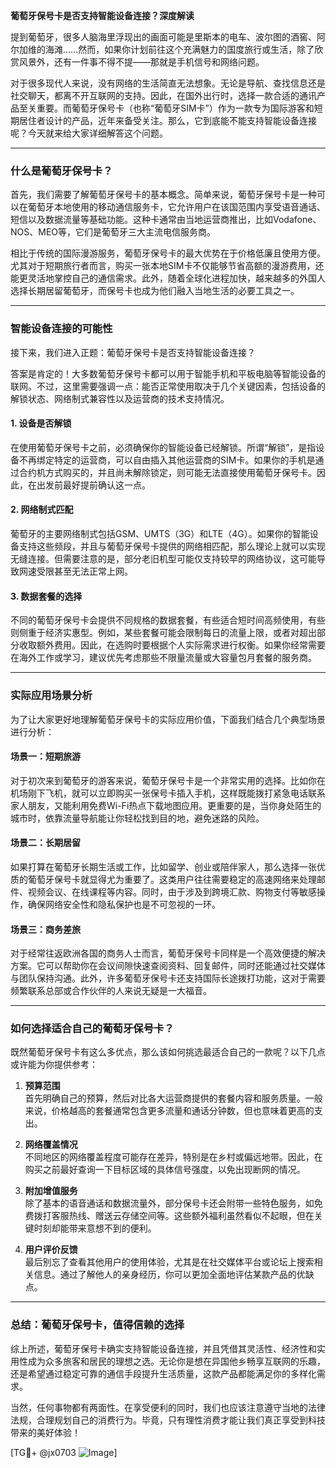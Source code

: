 **葡萄牙保号卡是否支持智能设备连接？深度解读**

提到葡萄牙，很多人脑海里浮现出的画面可能是里斯本的电车、波尔图的酒窖、阿尔加维的海滩……然而，如果你计划前往这个充满魅力的国度旅行或生活，除了欣赏风景外，还有一件事不得不提——那就是手机信号和网络问题。

对于很多现代人来说，没有网络的生活简直无法想象。无论是导航、查找信息还是社交聊天，都离不开互联网的支持。因此，在国外出行时，选择一款合适的通讯产品至关重要。而葡萄牙保号卡（也称“葡萄牙SIM卡”）作为一款专为国际游客和短期居住者设计的产品，近年来备受关注。那么，它到底能不能支持智能设备连接呢？今天就来给大家详细解答这个问题。

---

### **什么是葡萄牙保号卡？**

首先，我们需要了解葡萄牙保号卡的基本概念。简单来说，葡萄牙保号卡是一种可以在葡萄牙本地使用的移动通信服务卡，它允许用户在该国范围内享受语音通话、短信以及数据流量等基础功能。这种卡通常由当地运营商推出，比如Vodafone、NOS、MEO等，它们是葡萄牙三大主流电信服务商。

相比于传统的国际漫游服务，葡萄牙保号卡的最大优势在于价格低廉且使用方便。尤其对于短期旅行者而言，购买一张本地SIM卡不仅能够节省高额的漫游费用，还能更灵活地掌控自己的通信需求。此外，随着全球化进程加快，越来越多的外国人选择长期居留葡萄牙，而保号卡也成为他们融入当地生活的必要工具之一。

---

### **智能设备连接的可能性**

接下来，我们进入正题：葡萄牙保号卡是否支持智能设备连接？

答案是肯定的！大多数葡萄牙保号卡都可以用于智能手机和平板电脑等智能设备的联网。不过，这里需要强调一点：能否正常使用取决于几个关键因素，包括设备的解锁状态、网络制式兼容性以及运营商的技术支持情况。

#### **1. 设备是否解锁**
在使用葡萄牙保号卡之前，必须确保你的智能设备已经解锁。所谓“解锁”，是指设备不再绑定特定的运营商，可以自由插入其他运营商的SIM卡。如果你的手机是通过合约机方式购买的，并且尚未解除锁定，则可能无法直接使用葡萄牙保号卡。因此，在出发前最好提前确认这一点。

#### **2. 网络制式匹配**
葡萄牙的主要网络制式包括GSM、UMTS（3G）和LTE（4G）。如果你的智能设备支持这些频段，并且与葡萄牙保号卡提供的网络相匹配，那么理论上就可以实现无缝连接。但需要注意的是，部分老旧机型可能仅支持较早的网络协议，这可能导致网速受限甚至无法正常上网。

#### **3. 数据套餐的选择**
不同的葡萄牙保号卡会提供不同规格的数据套餐，有些适合短时间高频使用，有些则侧重于经济实惠型。例如，某些套餐可能会限制每日的流量上限，或者对超出部分收取额外费用。因此，在选购时要根据个人实际需求进行权衡。如果你经常需要在海外工作或学习，建议优先考虑那些不限量流量或大容量包月套餐的服务商。

---

### **实际应用场景分析**

为了让大家更好地理解葡萄牙保号卡的实际应用价值，下面我们结合几个典型场景进行分析：

#### **场景一：短期旅游**
对于初次来到葡萄牙的游客来说，葡萄牙保号卡是一个非常实用的选择。比如你在机场刚下飞机，就可以立即购买一张保号卡插入手机，这样既能拨打紧急电话联系家人朋友，又能利用免费Wi-Fi热点下载地图应用。更重要的是，当你身处陌生的城市时，依靠流量导航能让你轻松找到目的地，避免迷路的风险。

#### **场景二：长期居留**
如果打算在葡萄牙长期生活或工作，比如留学、创业或陪伴家人，那么选择一张优质的葡萄牙保号卡就显得尤为重要了。这类用户往往需要稳定的高速网络来处理邮件、视频会议、在线课程等内容。同时，由于涉及到跨境汇款、购物支付等敏感操作，确保网络安全性和隐私保护也是不可忽视的一环。

#### **场景三：商务差旅**
对于经常往返欧洲各国的商务人士而言，葡萄牙保号卡同样是一个高效便捷的解决方案。它可以帮助你在会议间隙快速查阅资料、回复邮件，同时还能通过社交媒体与团队保持沟通。此外，许多葡萄牙保号卡还支持国际长途拨打功能，这对于需要频繁联系总部或合作伙伴的人来说无疑是一大福音。

---

### **如何选择适合自己的葡萄牙保号卡？**

既然葡萄牙保号卡有这么多优点，那么该如何挑选最适合自己的一款呢？以下几点或许能为你提供参考：

1. **预算范围**  
   首先明确自己的预算，然后对比各大运营商提供的套餐内容和服务质量。一般来说，价格越高的套餐通常包含更多流量和通话分钟数，但也意味着更高的支出。

2. **网络覆盖情况**  
   不同地区的网络覆盖程度可能存在差异，特别是在乡村或偏远地带。因此，在购买之前最好查询一下目标区域的具体信号强度，以免出现断网的情况。

3. **附加增值服务**  
   除了基本的语音通话和数据流量外，部分保号卡还会附带一些特色服务，如免费拨打客服热线、赠送云存储空间等。这些额外福利虽然看似不起眼，但在关键时刻却能带来意想不到的便利。

4. **用户评价反馈**  
   最后别忘了查看其他用户的使用体验，尤其是在社交媒体平台或论坛上搜索相关信息。通过了解他人的亲身经历，你可以更加全面地评估某款产品的优缺点。

---

### **总结：葡萄牙保号卡，值得信赖的选择**

综上所述，葡萄牙保号卡确实支持智能设备连接，并且凭借其灵活性、经济性和实用性成为众多旅客和居民的理想之选。无论你是想在异国他乡畅享互联网的乐趣，还是希望通过稳定可靠的通信手段提升生活质量，这款产品都能满足你的多样化需求。

当然，任何事物都有两面性。在享受便利的同时，我们也应该注意遵守当地的法律法规，合理规划自己的消费行为。毕竟，只有理性消费才能让我们真正享受到科技带来的美好体验！

[TG💪+ @jx0703 ![Image](https://github.com/user-attachments/assets/dbca1d08-cadb-493c-b0ec-ad6f7a83f270)]